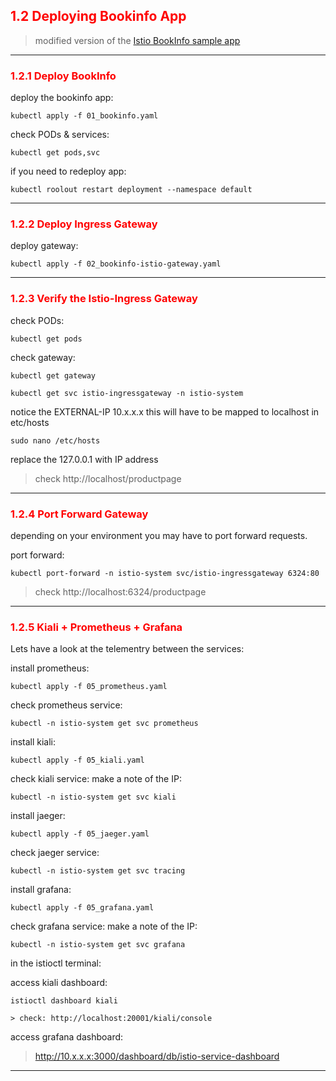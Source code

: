 ## <font color='red'> 1.2 Deploying Bookinfo App </font>

> modified version of the [Istio BookInfo sample app](https://github.com/istio/istio/tree/master/samples/bookinfo)
---

### <font color='red'> 1.2.1 Deploy BookInfo</font>
deploy the bookinfo app:
```
kubectl apply -f 01_bookinfo.yaml
```

check PODs & services:
```
kubectl get pods,svc
```

if you need to redeploy app:
```
kubectl roolout restart deployment --namespace default
```

---

### <font color='red'> 1.2.2 Deploy Ingress Gateway </font>
deploy gateway:
```
kubectl apply -f 02_bookinfo-istio-gateway.yaml
```
---

### <font color='red'> 1.2.3 Verify the Istio-Ingress Gateway </font>
check PODs:
```
kubectl get pods
```
check gateway:
```
kubectl get gateway
```
```
kubectl get svc istio-ingressgateway -n istio-system
```
notice the EXTERNAL-IP 10.x.x.x  this will have to be mapped to localhost in etc/hosts
```
sudo nano /etc/hosts
```
replace the 127.0.0.1 with IP address

> check http://localhost/productpage
---

### <font color='red'> 1.2.4 Port Forward Gateway </font>
depending on your environment you may have to port forward requests. 

port forward:
````
kubectl port-forward -n istio-system svc/istio-ingressgateway 6324:80
````
> check http://localhost:6324/productpage
----

### <font color='red'> 1.2.5 Kiali + Prometheus + Grafana </font>
Lets have a look at the telementry between the services:

install prometheus:  
````
kubectl apply -f 05_prometheus.yaml
````
check prometheus service:
````
kubectl -n istio-system get svc prometheus
````
install kiali:
````
kubectl apply -f 05_kiali.yaml
````
check kiali service:
make a note of the IP:
````
kubectl -n istio-system get svc kiali
````
install jaeger:  
````
kubectl apply -f 05_jaeger.yaml
````
check jaeger service:
````
kubectl -n istio-system get svc tracing
````
install grafana:
````
kubectl apply -f 05_grafana.yaml
````
check grafana service:
make a note of the IP:
````
kubectl -n istio-system get svc grafana
````
in the istioctl terminal:  

access kiali dashboard:
```
istioctl dashboard kiali
````
````
> check: http://localhost:20001/kiali/console
````
access grafana dashboard:
> http://10.x.x.x:3000/dashboard/db/istio-service-dashboard
---